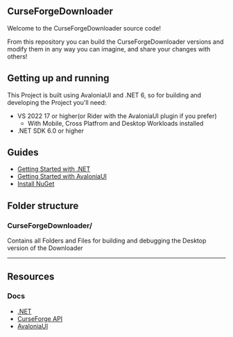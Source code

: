 ## CurseForgeDownloader

Welcome to the CurseForgeDownloader source code!

From this repository you can build the CurseForgeDownloader versions and modify them in any way you can imagine, and share your changes with others!

Getting up and running
----------------------
This Project is built using AvaloniaUI and .NET 6, so for building and developing the Project you'll need:
* VS 2022 17 or higher(or Rider with the AvaloniaUI plugin if you prefer)
  * With Mobile, Cross Platfrom and Desktop Workloads installed
* .NET SDK 6.0 or higher

## Guides
- [Getting Started with .NET][dotnet-quickstart]
- [Getting Started with AvaloniaUI][avaloniaui-quickstart]
- [Install NuGet][install-nuget]

[dotnet-quickstart]: https://dotnet.microsoft.com/learn/dotnet/hello-world-tutorial/intro
[avaloniaui-quickstart]: https://docs.avaloniaui.net/docs/getting-started
[install-nuget]: https://www.nuget.org/downloads

## Folder structure
### CurseForgeDownloader/
Contains all Folders and Files for building and debugging the Desktop version of the Downloader

-----

## Resources
### Docs
* [.NET](https://docs.microsoft.com/de-de/dotnet/)
* [CurseForge API](https://docs.curseforge.com/)
* [AvaloniaUI](https://docs.avaloniaui.net)

